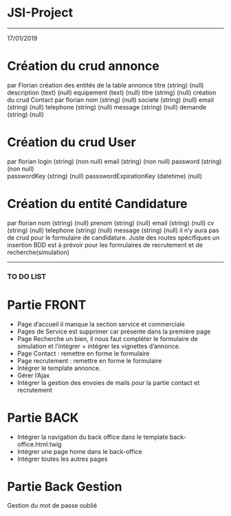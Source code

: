 # JSI-Project

______________________________________________________________________________________________________________________________
17/01/2019
# Création du crud annonce
par Florian
création des entités de la table annonce
titre (string) (null)	description (text) (null)	equipement (text) (null)	titre (string) (null)
création du crud Contact
par florian
nom (string) (null)	societe (string) (null)	email (string) (null)
telephone (string) (null)	message (string) (null)	demande (string) (null)

# Création du crud User
par florian
login (string) (non null)	email (string) (non null)	password (string) (non null)	
passwordKey (string) (null)		passswordExpirationKey (datetime) (null)

# Création du entité Candidature
par florian
nom (string) (null)	prenom (string) (null)	email (string) (null)
cv (string) (null)	telephone (string) (null)	message (string) (null)
il n’y aura pas de crud pour le formulaire de candidature.
Juste des routes spécifiques 
un insertion BDD est à prévoir pour les formulaires de recrutement et de recherche(simulation)
______________________________________________________________________________________________________________________________

### TO DO LIST
# Partie FRONT
- Page d’accueil il manque la section service et commerciale 
- Pages de Service est supprimer car présente dans la première page 
- Page Recherche un bien, il nous faut compléter le formulaire de simulation et l’intégrer +  intégrer les vignettes d’annonce.
- Page Contact : remettre en forme le formulaire 
- Page recrutement : remettre en forme le formulaire 
- Intégrer le template annonce.
- Gérer l’Ajax
- Intégrer la gestion des envoies de mails pour la partie contact et recrutement 
# Partie BACK
- Intégrer la navigation du back office dans le template back-office.html.twig
- Intégrer une page home dans le back-office
- Intégrer toutes les autres pages 
# Partie Back Gestion
Gestion du mot de passe oublié


